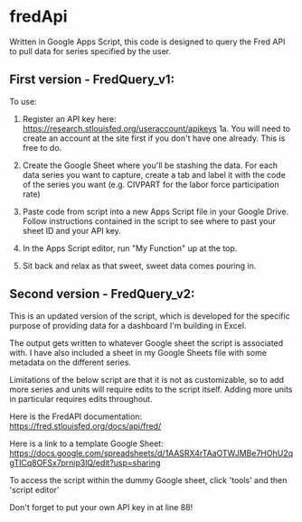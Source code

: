 # fredApi
Written in Google Apps Script, this code is designed to query the Fred API to pull data for series specified by the user.

## First version - FredQuery_v1:

To use:
1. Register an API key here: https://research.stlouisfed.org/useraccount/apikeys
  1a. You will need to create an account at the site first if you don't have one already. This is free to do.
  
2. Create the Google Sheet where you'll be stashing the data. For each data series you want to capture, create a tab and label it with the code of the series you want (e.g. CIVPART for the labor force participation rate)

3. Paste code from script into a new Apps Script file in your Google Drive. Follow instructions contained in the script to see where to past your sheet ID and your API key.

4. In the Apps Script editor, run "My Function" up at the top.

5. Sit back and relax as that sweet, sweet data comes pouring in.

## Second version - FredQuery_v2:

This is an updated version of the script, which is developed for the specific purpose of providing 
data for a dashboard I'm building in Excel.

The output gets written to whatever Google sheet the script is associated with. I have also included 
a sheet in my Google Sheets file with some metadata on the different series.

Limitations of the below script are that it is not as customizable, so to add more series and 
units will require edits to the script itself. Adding more units in particular requires edits throughout.

Here is the FredAPI documentation: https://fred.stlouisfed.org/docs/api/fred/

Here is a link to a template Google Sheet: https://docs.google.com/spreadsheets/d/1AASRX4rTAaOTWJMBe7HOhU2qgTICq8OFSx7prnip3lQ/edit?usp=sharing

To access the script within the dummy Google sheet, click 'tools' and then 'script editor'

Don't forget to put your own API key in at line 88!
